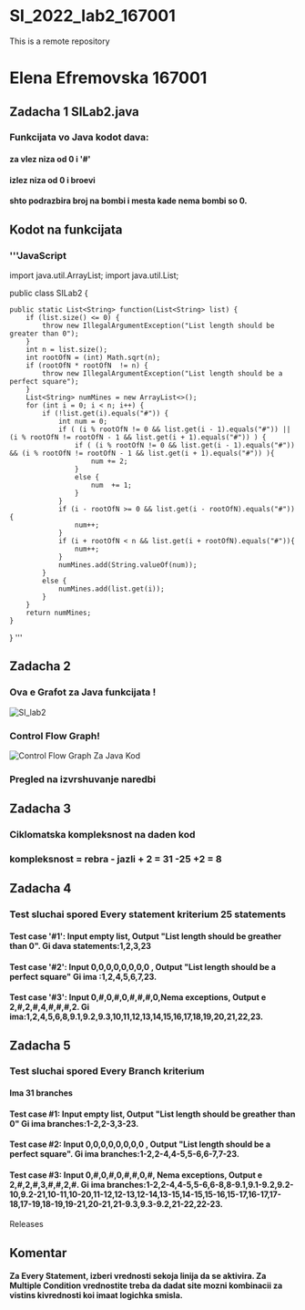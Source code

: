# SI_2022_lab2_167001
 This is a remote repository
# Elena Efremovska 167001 
## Zadacha 1 SILab2.java
### Funkcijata vo Java kodot dava: 
#### za vlez niza od 0 i '#'
#### izlez niza od 0 i broevi
#### shto podrazbira broj na bombi i mesta kade nema bombi so 0.
## Kodot na funkcijata
### '''JavaScript
   import java.util.ArrayList;
import java.util.List;

public class SILab2 {

    public static List<String> function(List<String> list) {
        if (list.size() <= 0) {
            throw new IllegalArgumentException("List length should be greater than 0");
        }
        int n = list.size();
        int rootOfN = (int) Math.sqrt(n);
        if (rootOfN * rootOfN  != n) {
            throw new IllegalArgumentException("List length should be a perfect square");
        }
        List<String> numMines = new ArrayList<>();
        for (int i = 0; i < n; i++) {
            if (!list.get(i).equals("#")) {
                int num = 0;
                if ( (i % rootOfN != 0 && list.get(i - 1).equals("#")) || (i % rootOfN != rootOfN - 1 && list.get(i + 1).equals("#")) ) {
                    if ( (i % rootOfN != 0 && list.get(i - 1).equals("#")) && (i % rootOfN != rootOfN - 1 && list.get(i + 1).equals("#")) ){
                        num += 2;
                    }
                    else {
                        num  += 1;
                    }
                }
                if (i - rootOfN >= 0 && list.get(i - rootOfN).equals("#")){
                    num++;
                }
                if (i + rootOfN < n && list.get(i + rootOfN).equals("#")){
                    num++;
                }
                numMines.add(String.valueOf(num));
            }
            else {
                numMines.add(list.get(i));
            }
        }
        return numMines;
    }
}
'''
## Zadacha 2
### Ova e Grafot za Java funkcijata !
![SI_lab2](https://user-images.githubusercontent.com/102921986/171959331-aad14724-4b70-4302-bbf6-73c92f811659.png)


### Control Flow Graph!
![Control Flow Graph Za Java Kod](https://user-images.githubusercontent.com/102921986/171273170-6894ea50-7dea-47fe-a739-7523a4135d14.png)

### Pregled na izvrshuvanje naredbi


## Zadacha 3
### Ciklomatska kompleksnost na daden kod 
### kompleksnost = rebra - jazli + 2  = 31 -25 +2 = 8

## Zadacha 4
### Test sluchai spored Every statement kriterium 25 statements
####      Test case '#1': Input empty list, Output "List length should be greather than 0". Gi dava statements:1,2,3,23
####      Test case '#2': Input 0,0,0,0,0,0,0,0 , Output "List length should be a perfect square" Gi ima :1,2,4,5,6,7,23. 
####      Test case '#3': Input 0,#,0,#,0,#,#,#,0,Nema exceptions, Output е 2,#,2,#,4,#,#,#,2. Gi ima:1,2,4,5,6,8,9.1,9.2,9.3,10,11,12,13,14,15,16,17,18,19,20,21,22,23.
## Zadacha 5
### Test sluchai spored Every Branch kriterium
#### Ima 31 branches 
#### Test case #1: Input empty list, Output "List length should be greather than 0" Gi ima branches:1-2,2-3,3-23.
#### Test case #2: Input 0,0,0,0,0,0,0,0 , Output "List length should be a perfect square". Gi ima branches:1-2,2-4,4-5,5-6,6-7,7-23. 
#### Test case #3: Input 0,#,0,#,0,#,#,0,#,  Nema exceptions, Output е 2,#,2,#,3,#,#,2,#. Gi ima branches:1-2,2-4,4-5,5-6,6-8,8-9.1,9.1-9.2,9.2-10,9.2-21,10-11,10-20,11-12,12-13,12-14,13-15,14-15,15-16,15-17,16-17,17-18,17-19,18-19,19-21,20-21,21-9.3,9.3-9.2,21-22,22-23.

Releases
## Komentar
#### Za Every Statement, izberi vrednosti sekoja linija da se aktivira. Zа Multiple Condition vrednostite treba da dadat site mozni kombinacii za vistins kivrednosti koi imaat logichka smisla. 
